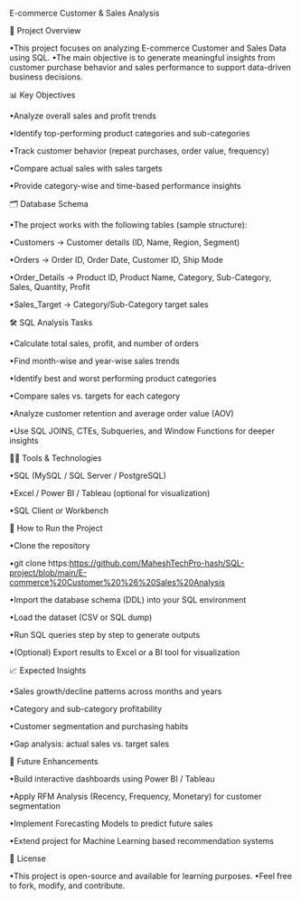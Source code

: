 E-commerce Customer & Sales Analysis


📌 Project Overview

•This project focuses on analyzing E-commerce Customer and Sales Data using SQL.
•The main objective is to generate meaningful insights from customer purchase behavior and sales performance to support data-driven business decisions.




📊 Key Objectives

•Analyze overall sales and profit trends

•Identify top-performing product categories and sub-categories

•Track customer behavior (repeat purchases, order value, frequency)

•Compare actual sales with sales targets

•Provide category-wise and time-based performance insights




🗂️ Database Schema

•The project works with the following tables (sample structure):

•Customers → Customer details (ID, Name, Region, Segment)

•Orders → Order ID, Order Date, Customer ID, Ship Mode

•Order_Details → Product ID, Product Name, Category, Sub-Category, Sales, Quantity, Profit

•Sales_Target → Category/Sub-Category target sales




🛠️ SQL Analysis Tasks

•Calculate total sales, profit, and number of orders

•Find month-wise and year-wise sales trends

•Identify best and worst performing product categories

•Compare sales vs. targets for each category

•Analyze customer retention and average order value (AOV)

•Use SQL JOINS, CTEs, Subqueries, and Window Functions for deeper insights





🧑‍💻 Tools & Technologies

•SQL (MySQL / SQL Server / PostgreSQL)

•Excel / Power BI / Tableau (optional for visualization)

•SQL Client or Workbench





🚀 How to Run the Project

•Clone the repository

•git clone https:https://github.com/MaheshTechPro-hash/SQL-project/blob/main/E-commerce%20Customer%20%26%20Sales%20Analysis

•Import the database schema (DDL) into your SQL environment

•Load the dataset (CSV or SQL dump)

•Run SQL queries step by step to generate outputs

•(Optional) Export results to Excel or a BI tool for visualization






📈 Expected Insights

•Sales growth/decline patterns across months and years

•Category and sub-category profitability

•Customer segmentation and purchasing habits

•Gap analysis: actual sales vs. target sales





🔮 Future Enhancements

•Build interactive dashboards using Power BI / Tableau

•Apply RFM Analysis (Recency, Frequency, Monetary) for customer segmentation

•Implement Forecasting Models to predict future sales

•Extend project for Machine Learning based recommendation systems





📄 License

•This project is open-source and available for learning purposes.
•Feel free to fork, modify, and contribute.
